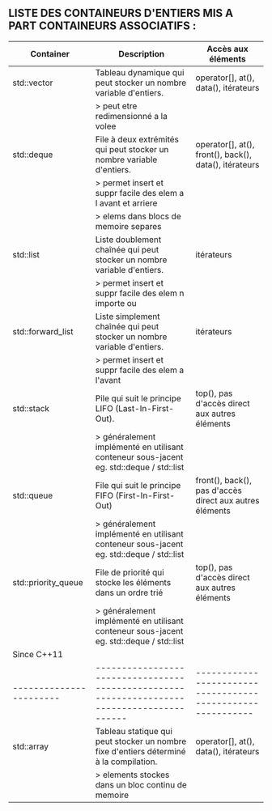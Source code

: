 ## LISTE DES CONTAINEURS D'ENTIERS MIS A PART CONTAINEURS ASSOCIATIFS :

| Container	            | Description	                                                                            | Accès aux éléments                                        |
|-----------------------|-------------------------------------------------------------------------------------------|-----------------------------------------------------------|
| std::vector	        | Tableau dynamique qui peut stocker un nombre variable d'entiers.	                        | operator[], at(), data(), itérateurs                      |
|                       |   > peut etre redimensionné a la volee                                                    |                                                           |
| std::deque	        | File à deux extrémités qui peut stocker un nombre variable d'entiers.	                    | operator[], at(), front(), back(), data(), itérateurs     |
|                       |   > permet insert et suppr facile des elem a l avant et arriere                           |                                                           |
|                       |   > elems dans blocs de memoire separes                                                   |                                                           |
| std::list	            | Liste doublement chaînée qui peut stocker un nombre variable d'entiers.	                | itérateurs                                                |
|                       |   > permet insert et suppr facile des elem n importe ou                                   |                                                           |
| std::forward_list     | Liste simplement chaînée qui peut stocker un nombre variable d'entiers.	                | itérateurs                                                |
|                       |   > permet insert et suppr facile des elem a l'avant                                      |                                                           |
| std::stack	        | Pile qui suit le principe LIFO (Last-In-First-Out).                                       | top(), pas d'accès direct aux autres éléments             |
|                       |   > généralement implémenté en utilisant conteneur sous-jacent eg. std::deque / std::list |                                                           |
| std::queue	        | File qui suit le principe FIFO (First-In-First-Out)                                       | front(), back(), pas d'accès direct aux autres éléments   |
|                       |   > généralement implémenté en utilisant conteneur sous-jacent eg. std::deque / std::list |                                                           |
| std::priority_queue   | File de priorité qui stocke les éléments dans un ordre trié                               | top(), pas d'accès direct aux autres éléments             |
|                       |   > généralement implémenté en utilisant conteneur sous-jacent eg. std::deque / std::list |                                                           |
| Since C++11           |                                                                                           |                                                           |
|-----------------------|-------------------------------------------------------------------------------------------|-----------------------------------------------------------|
| std::array	        | Tableau statique qui peut stocker un nombre fixe d'entiers déterminé à la compilation.	| operator[], at(), data(), itérateurs                      |
|                       |   > elements stockes dans un bloc continu de memoire                                      |                                                           |

